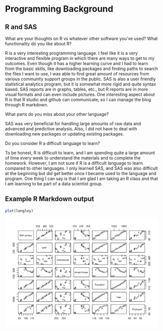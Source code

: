 Programming Background
================

## R and SAS

What are your thoughts on R vs whatever other software you’ve used? What
functionality do you like about R?

R is a very interesting programming language. I feel like it is a very
interactive and flexible program in which there are many ways to get to
my outcomes. Even though it has a higher learning curve and I had to
learn from the basic skills, like downloading packages and finding paths
to search the files I want to use, I was able to find great amount of
resources from various community support groups in the public. SAS is
also a user friendly statistical analytics program, but it is somewhat
more rigid and quite syntax based. SAS reports are in graphs, tables,
etc., but R reports are in more visual formats and can even include
pictures. One interesting aspect about R is that R studio and github can
communicate, so I can manage the blog through R markdown.

What parts do you miss about your other language?

SAS was very beneficial for handling large amounts of raw data and
advanced and predictive analysis. Also, I did not have to deal with
downloading new packages or updating existing packages.

Do you consider R a difficult language to learn?

To be honest, R is difficult to learn, and I am spending quite a large
amount of time every week to understand the materials and to complete
the homework. However, I am not sure if R is a difficult language to
learn compared to other languages. I only learned SAS, and SAS was also
difficult at the beginning but did get better once I became used to the
language and program. One thing I can say is that I am glad I am taking
an R class and that I am learning to be part of a data scientist group.

## Example R Markdown output

``` r
plot(longley)
```

![](../images/longley-1.png)<!-- -->

